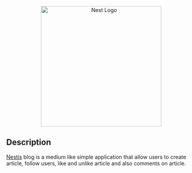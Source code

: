 <p align="center">
  <a href="http://nestjs.com/" target="blank"><img src="https://nestjs.com/img/logo_text.svg" width="320" alt="Nest Logo" /></a>
</p>



  

## Description

[Nestjs](https://github.com/nestjs/nest) blog is a medium like simple application that allow users to create article, follow users, like and unlike article and also comments on article.

